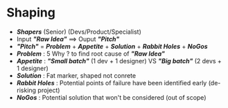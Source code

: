 # Shaping

 * <div v-click>  <Variant type="info"> <i><b>Shapers</b></i> </Variant> (Senior) (Devs/Product/Specialist) </div>
 * <div v-click> Input <Variant type="info"> <i><b>"Raw Idea"</b></i> </Variant> ==> Ouput <Variant type="info"> <i><b>"Pitch"</b></i> </Variant> </div>
 * <div v-click> <Variant type="info"> <i><b>"Pitch"</b></i> </Variant> =  <Variant type="info"> <i><b>Problem</b></i> </Variant>  + <Variant type="info"> <i><b>Appetite</b></i> </Variant> + <Variant type="info"> <i><b>Solution</b></i> </Variant>  + <Variant type="info"> <i><b>Rabbit Holes</b></i> </Variant> + <Variant type="info"> <i><b>NoGos</b></i> </Variant>  </div>
 * <div v-click> <Variant type="info"> <i><b>Problem</b></i> </Variant> : 5 Why ? to find root cause of <Variant type="info"> <i><b>"Raw Idea"</b></i> </Variant></div>
 * <div v-click> <Variant type="info"> <i><b>Appetite</b></i> </Variant> : <Variant type="info"> <i><b>"Small batch"</b></i> </Variant> (1 dev + 1 designer) VS <Variant type="info"> <i><b>"Big batch"</b></i> </Variant> (2 devs + 1 designer) </div>
 * <div v-click> <Variant type="info"> <i><b>Solution</b></i> </Variant> : Fat marker, shaped not conrete </div>
 * <div v-click> <Variant type="info"> <i><b>Rabbit Holes</b></i> </Variant> : Potential points of failure have been identified early (de-risking project)</div>
 * <div v-click> <Variant type="info"> <i><b>NoGos</b></i> </Variant> : Potential solution that won't be considered (out of scope) </div>

